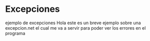# Excepciones
ejemplo de excepciones 
Hola  este es un breve ejemplo sobre una excepcion.net 
el cual me va a servir para poder ver los errores en el programa
